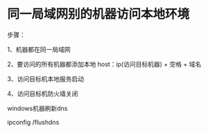 # 同一局域网别的机器访问本地环境

步骤：

1、机器都在同一局域网

2、要访问的所有机器都添加本地 host：ip(访问目标机器) + 空格 + 域名

3、访问目标机本地服务启动

4、访问目标机防火墙关闭


windows机器刷新dns

ipconfig /flushdns




